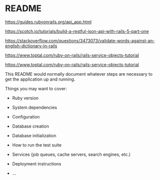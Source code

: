 # README

https://guides.rubyonrails.org/api_app.html

https://scotch.io/tutorials/build-a-restful-json-api-with-rails-5-part-one

https://stackoverflow.com/questions/3473073/validate-words-against-an-english-dictionary-in-rails

https://www.toptal.com/ruby-on-rails/rails-service-objects-tutorial

https://www.toptal.com/ruby-on-rails/rails-service-objects-tutorial

This README would normally document whatever steps are necessary to get the
application up and running.

Things you may want to cover:


* Ruby version

* System dependencies

* Configuration

* Database creation

* Database initialization

* How to run the test suite

* Services (job queues, cache servers, search engines, etc.)

* Deployment instructions

* ...
